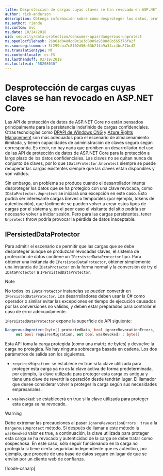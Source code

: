 ```yaml
---
title: Desprotección de cargas cuyas claves se han revocado en ASP.NET Core
author: rick-anderson
description: Obtenga información sobre cómo desproteger los datos, protegidos con las claves que desde entonces han sido revocadas, en una aplicación ASP.NET Core.
ms.author: riande
ms.custom: mvc
ms.date: 10/24/2018
uid: security/data-protection/consumer-apis/dangerous-unprotect
ms.openlocfilehash: 26061d048dcd9c1e3d8909e9388d8b565376fa2f
ms.sourcegitcommit: 5f299daa7c8102d56a63b214b9a34cc4bc87bc42
ms.translationtype: MT
ms.contentlocale: es-ES
ms.lasthandoff: 03/19/2019
ms.locfileid: "58208036"
---
```

# <a name="unprotect-payloads-whose-keys-have-been-revoked-in-aspnet-core"></a>Desprotección de cargas cuyas claves se han revocado en ASP.NET Core

<a name="data-protection-consumer-apis-dangerous-unprotect"></a>

Las API de protección de datos de ASP.NET Core no están pensados principalmente para la persistencia indefinido de cargas confidenciales. Otras tecnologías como [DPAPI de Windows CNG](https://msdn.microsoft.com/library/windows/desktop/hh706794%28v=vs.85%29.aspx) y [Azure Rights Management](/rights-management/) son más adecuados para el escenario de almacenamiento ilimitada, y tienen capacidades de administración de claves seguro según corresponda. Es decir, no hay nada que prohíben un desarrollador del uso de las API de protección de datos de ASP.NET Core para la protección a largo plazo de los datos confidenciales. Las claves no se quitan nunca de conjunto de claves, por lo que `IDataProtector.Unprotect` siempre se puede recuperar las cargas existentes siempre que las claves están disponibles y son válidos.

Sin embargo, un problema se produce cuando el desarrollador intenta desproteger los datos que se ha protegido con una clave revocada, como `IDataProtector.Unprotect` se iniciará una excepción en este caso. Esto podría ser interesante cargas breves o temporales (por ejemplo, tokens de autenticación), que fácilmente se pueden volver a crear estos tipos de cargas por el sistema y, en el peor caso el visitante del sitio podría ser necesario volver a iniciar sesión. Pero para las cargas persistentes, tener `Unprotect` throw podría provocar la pérdida de datos inaceptable.

## <a name="ipersisteddataprotector"></a>IPersistedDataProtector

Para admitir el escenario de permitir que las cargas que se debe desproteger aunque se produzcan revocadas claves, el sistema de protección de datos contiene un `IPersistedDataProtector` tipo. Para obtener una instancia de `IPersistedDataProtector`, obtener simplemente una instancia de `IDataProtector` en la forma normal y la conversión de try el `IDataProtector` a `IPersistedDataProtector`.

> [!NOTE]
> No todos los `IDataProtector` instancias se pueden convertir en `IPersistedDataProtector`. Los desarrolladores deben usar la C# como operador o similar evitar las excepciones en tiempo de ejecución causados por las conversiones no válidas, y deben estar preparados para controlar el caso de error adecuadamente.

`IPersistedDataProtector` expone la superficie de API siguiente:

```csharp
DangerousUnprotect(byte[] protectedData, bool ignoreRevocationErrors,
     out bool requiresMigration, out bool wasRevoked) : byte[]
```

Esta API toma la carga protegida (como una matriz de bytes) y devuelve la carga no protegida. No hay ninguna sobrecarga basada en cadena. Los dos parámetros de salida son los siguientes.

* `requiresMigration`: se establece en true si la clave utilizada para proteger esta carga ya no es la clave activa de forma predeterminada, por ejemplo, la clave utilizada para proteger esta carga es antigua y tiene una clave de revertir la operación desde tendrán lugar. El llamador que desee considerar volver a proteger la carga según sus necesidades empresariales.

* `wasRevoked`: se establecerá en true si la clave utilizada para proteger esta carga se ha revocado.

>[!WARNING]
> Debe extremar las precauciones al pasar `ignoreRevocationErrors: true` a la `DangerousUnprotect` método. Si después de llamar a este método la `wasRevoked` valor es true, a continuación, la clave utilizada para proteger esta carga se ha revocado y autenticidad de la carga se debe tratar como sospechosa. En este caso, sólo seguir funcionando en la carga no protegida si tiene cierta seguridad independiente que es auténtico, por ejemplo, que procede de una base de datos seguro en lugar de que se envían por un cliente web de confianza.

[!code-csharp[](dangerous-unprotect/samples/dangerous-unprotect.cs)]
